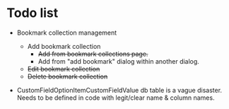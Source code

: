 # Todo list

* Bookmark collection management
	* Add bookmark collection
		* ~~Add from bookmark collections page.~~
		* Add from "add bookmark" dialog within another dialog.
	* ~~Edit bookmark collection~~
	* ~~Delete bookmark collection~~

* CustomFieldOptionItemCustomFieldValue db table is a vague disaster. Needs to be defined in code with legit/clear name & column names.